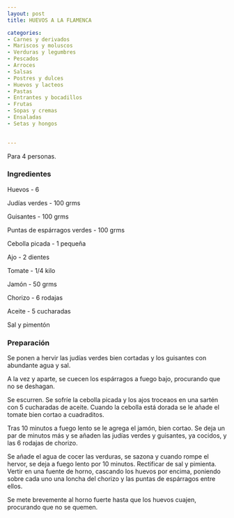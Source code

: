 ```yaml
---
layout: post
title: HUEVOS A LA FLAMENCA

categories:
- Carnes y derivados
- Mariscos y moluscos
- Verduras y legumbres
- Pescados
- Arroces
- Salsas
- Postres y dulces
- Huevos y lacteos
- Pastas
- Entrantes y bocadillos
- Frutas
- Sopas y cremas
- Ensaladas
- Setas y hongos
 

---
```


Para 4 personas.

<h3>Ingredientes</h3>

Huevos - 6

Judías verdes - 100 grms

Guisantes - 100 grms

Puntas de espárragos verdes - 100 grms

Cebolla picada - 1 pequeña

Ajo - 2 dientes

Tomate - 1/4 kilo

Jamón - 50 grms

Chorizo - 6 rodajas

Aceite - 5 cucharadas

Sal y pimentón

<h3>Preparación</h3>

Se ponen a hervir las judías verdes bien cortadas y los guisantes con abundante agua y sal.

A la vez y aparte, se cuecen los espárragos a fuego bajo, procurando que no se deshagan.

Se escurren. Se sofríe la cebolla picada y los ajos troceaos en una sartén con 5 cucharadas de aceite. Cuando la cebolla está dorada se le añade el tomate bien cortao a cuadraditos.

Tras 10 minutos a fuego lento se le agrega el jamón, bien cortao. Se deja un par de minutos más y se añaden las judías verdes y guisantes, ya cocidos, y las 6 rodajas de chorizo.

Se añade el agua de cocer las verduras, se sazona y cuando rompe el hervor, se deja a fuego lento por 10 minutos. Rectificar de sal y pimienta. Vertir en una fuente de horno, cascando los huevos por encima, poniendo sobre cada uno una loncha del chorizo y las puntas de espárragos entre ellos.

Se mete brevemente al horno fuerte hasta que los huevos cuajen, procurando que no se quemen.

